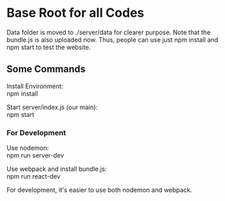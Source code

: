 # Base Root for all Codes

Data folder is moved to ./server/data for clearer purpose. Note that the bundle.js is also uploaded now. Thus, people can use just npm install and npm start to test the website.

## Some Commands

Install Environment:  
npm install

Start server/index.js (our main):  
npm start  

### For Development

Use nodemon:  
npm run server-dev  

Use webpack and install bundle.js:  
npm run react-dev  

For development, it's easier to use both nodemon and webpack.